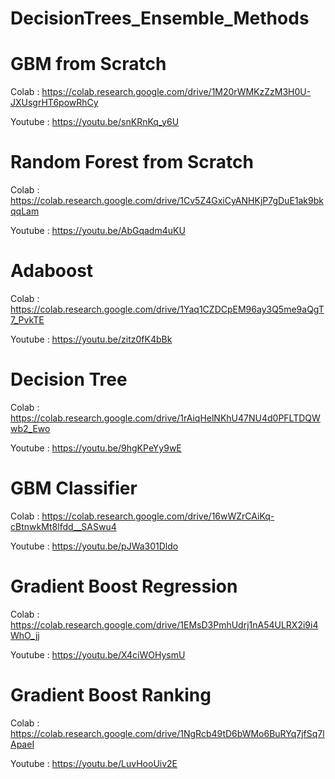 # DecisionTrees_Ensemble_Methods

# GBM from Scratch 

Colab : https://colab.research.google.com/drive/1M20rWMKzZzM3H0U-JXUsgrHT6powRhCy

Youtube : https://youtu.be/snKRnKq_y6U

# Random Forest from Scratch 

Colab : https://colab.research.google.com/drive/1Cv5Z4GxiCyANHKjP7gDuE1ak9bkqqLam

Youtube : https://youtu.be/AbGqadm4uKU

# Adaboost 

Colab : https://colab.research.google.com/drive/1Yaq1CZDCpEM96ay3Q5me9aQgT7_PvkTE

Youtube : https://youtu.be/zitz0fK4bBk

# Decision Tree

Colab : https://colab.research.google.com/drive/1rAiqHelNKhU47NU4d0PFLTDQWwb2_Ewo

Youtube :  https://youtu.be/9hgKPeYy9wE

# GBM Classifier 

Colab : https://colab.research.google.com/drive/16wWZrCAiKq-cBtnwkMt8lfdd__SASwu4

Youtube : https://youtu.be/pJWa301Dldo

# Gradient Boost Regression 

Colab : https://colab.research.google.com/drive/1EMsD3PmhUdrj1nA54ULRX2i9i4WhO_jj

Youtube : https://youtu.be/X4ciWOHysmU

# Gradient Boost Ranking 

Colab : https://colab.research.google.com/drive/1NgRcb49tD6bWMo6BuRYq7jfSq7lApaeI

Youtube : https://youtu.be/LuvHooUiv2E



